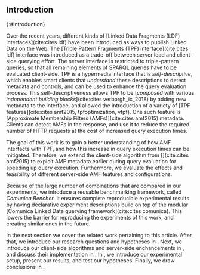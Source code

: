 ## Introduction
{:#introduction}

Over the recent years, different kinds of [Linked Data Fragments (LDF) interfaces](cite:cites ldf) have been introduced
as ways to publish Linked Data on the Web.
The [Triple Pattern Fragments (TPF) interface](cite:cites ldf) interface was introduced
as a trade-off between server load and client-side querying effort.
The server interface is restricted to triple-pattern queries,
so that all remaining elements of SPARQL queries have to be evaluated client-side.
TPF is a hypermedia interface that is _self-descriptive_,
which enables smart clients that _understand_ these descriptions to detect metadata and controls,
and can be used to enhance the query evaluation process.
This self-descriptiveness allows TPF to be [_composed_ with various _independent building blocks_](cite:cites verborgh_ic_2018)
by adding new metadata to the interface,
and allowed the introduction of a variety of [TPF features](cite:cites amf2015, tpfoptimization, vtpf).
One such feature is [Approximate Membership Filters (AMFs)](cite:cites amf2015) metadata.
Clients can detect AMFs in the response, and use it to reduce the required number
of HTTP requests at the cost of increased query execution times.

The goal of this work is to gain a better understanding of how AMF interfacts with TPF,
and how this increase in query execution times can be mitigated.
Therefore, we extend the client-side algorithm from [](cite:cites amf2015) to exploit AMF metadata
earlier during query evaluation for speeding up query execution.
Furthermore, we evaluate the effects and feasibility of different server-side AMF features and configurations.

Because of the large number of combinations that are compared in our experiments,
we introduce a reusable benchmarking framework, called _Comunica Bencher_.
It ensures complete reproducible experimental results by
having declarative experiment descriptions build on top of the modular [Comunica Linked Data querying framework](cite:cites comunica).
This lowers the barrier for reproducing the experiments of this work,
and creating similar ones in the future.

In the next section we cover the related work pertaining to this article.
After that, we introduce our research questions and hypotheses in [](#problem-statement).
Next, we introduce our client-side algorithms and server-side enchancements in [](#solution),
and discuss their implementation in [](#implementation).
In [](#evaluation), we introduce our experimental setup,
present our results, and test our hypotheses.
Finally, we draw conclusions in [](#conclusions).
